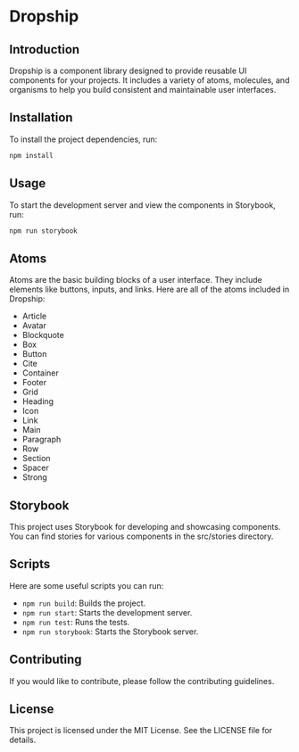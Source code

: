 # Dropship

## Introduction
Dropship is a component library designed to provide reusable UI components for your projects. It includes a variety of atoms, molecules, and organisms to help you build consistent and maintainable user interfaces.

## Installation
To install the project dependencies, run:

```sh
npm install
```

## Usage

To start the development server and view the components in Storybook, run:

```sh
npm run storybook
```

## Atoms

Atoms are the basic building blocks of a user interface. They include elements like buttons, inputs, and links. Here are all of the atoms included in Dropship:

- Article
- Avatar
- Blockquote
- Box
- Button
- Cite
- Container
- Footer
- Grid
- Heading
- Icon
- Link
- Main
- Paragraph
- Row
- Section
- Spacer
- Strong

## Storybook

This project uses Storybook for developing and showcasing components. You can find stories for various components in the src/stories directory.

## Scripts

Here are some useful scripts you can run:

- `npm run build`: Builds the project.
- `npm run start`: Starts the development server.
- `npm run test`: Runs the tests.
- `npm run storybook`: Starts the Storybook server.

## Contributing

If you would like to contribute, please follow the contributing guidelines.

## License

This project is licensed under the MIT License. See the LICENSE file for details.